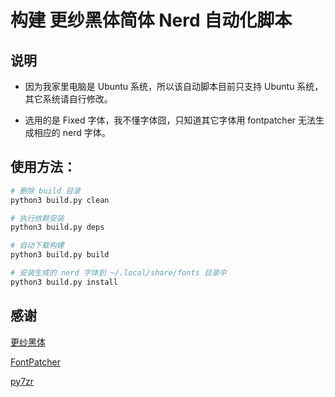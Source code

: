 # 构建 更纱黑体简体 Nerd 自动化脚本

## 说明

- 因为我家里电脑是 Ubuntu 系统，所以该自动脚本目前只支持 Ubuntu 系统，其它系统请自行修改。

- 选用的是 Fixed 字体，我不懂字体囧，只知道其它字体用 fontpatcher 无法生成相应的 nerd 字体。

## 使用方法：

```sh
# 删除 build 目录
python3 build.py clean

# 执行依赖安装
python3 build.py deps

# 自动下载构建
python3 build.py build

# 安装生成的 nerd 字体到 ~/.local/share/fonts 目录中
python3 build.py install
```

## 感谢

[更纱黑体](https://github.com/be5invis/Sarasa-Gothic)

[FontPatcher](https://github.com/ryanoasis/nerd-fonts?tab=readme-ov-file#font-patcher)

[py7zr](https://github.com/miurahr/py7zr)
